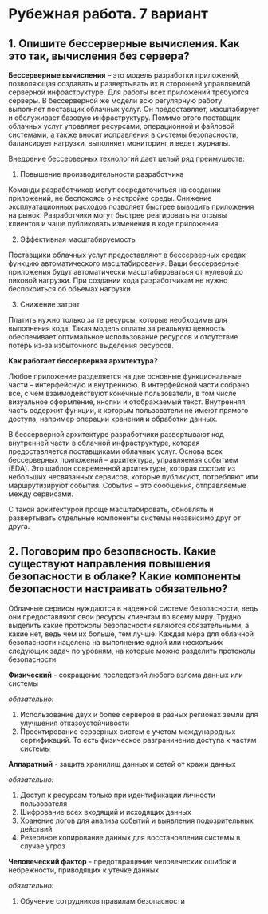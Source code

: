 # Рубежная работа. 7 вариант
## 1. Опишите бессерверные вычисления. Как это так, вычисления без сервера?
**Бессерверные вычисления** – это модель разработки приложений, позволяющая создавать и развертывать их в сторонней управляемой серверной инфраструктуре. Для работы всех приложений требуются серверы. В бессерверной же модели всю регулярную работу выполняет поставщик облачных услуг. Он предоставляет, масштабирует и обслуживает базовую инфраструктуру. Помимо этого поставщик облачных услуг управляет ресурсами, операционной и файловой системами, а также вносит исправления в системы безопасности, балансирует нагрузки, выполняет мониторинг и ведет журналы. 

Внедрение бессерверных технологий дает целый ряд преимуществ:

1. Повышение производительности разработчика
   
Команды разработчиков могут сосредоточиться на создании приложений, не беспокоясь о настройке среды. Снижение эксплуатационных расходов позволяет быстрее выводить приложения на рынок. Разработчики могут быстрее реагировать на отзывы клиентов и чаще публиковать изменения в коде приложения.

2. Эффективная масштабируемость
   
Поставщики облачных услуг предоставляют в бессерверных средах функцию автоматического масштабирования. Ваши бессерверные приложения будут автоматически масштабироваться от нулевой до пиковой нагрузки. При создании кода разработчикам не нужно беспокоиться об объемах нагрузки.

3. Снижение затрат
   
Платить нужно только за те ресурсы, которые необходимы для выполнения кода. Такая модель оплаты за реальную ценность обеспечивает оптимальное использование ресурсов и отсутствие потерь из-за избыточного выделения ресурсов.

**Как работает бессерверная архитектура?**

Любое приложение разделяется на две основные функциональные части – интерфейсную и внутреннюю. В интерфейсной части собрано все, с чем взаимодействуют конечные пользователи, в том числе визуальное оформление, кнопки и отображаемый текст. Внутренняя часть содержит функции, к которым пользователи не имеют прямого доступа, например операции хранения и обработки данных.

В бессерверной архитектуре разработчики развертывают код внутренней части в облачной инфраструктуре, которая предоставляется поставщиками облачных услуг. Основа всех бессерверных приложений – архитектура, управляемая событием (EDA). Это шаблон современной архитектуры, которая состоит из небольших несвязанных сервисов, которые публикуют, потребляют или маршрутизируют события. События – это сообщения, отправляемые между сервисами.

С такой архитектурой проще масштабировать, обновлять и развертывать отдельные компоненты системы независимо друг от друга.

## 2. Поговорим про безопасность. Какие существуют направления повышения безопасности в облаке? Какие компоненты безопасности настраивать обязательно?
Облачные сервисы нуждаются в надежной системе безопасности, ведь они предоставляют свои ресурсы клиентам по всему миру. Трудно выделить какие протоколы безопасности являются обязательными, а какие нет, ведь чем их больше, тем лучше. Каждая мера для облачной безопасности нацелена на выполнение одной или нескольких следующих задач по уровням, на которые можно разделить протоколы безопасности:

**Физический** - сокращение последствий любого взлома данных или системы

*обязательно:*

1. Использование двух и более серверов в разных регионах земли для улучшения отказоустойчивости
2. Проектирование серверных систем с учетом международных сертификаций. То есть физическое разграничение доступа к частям системы

**Аппаратный** - защита хранилищ данных и сетей от кражи данных

*обязательно:*

1. Доступ к ресурсам только при идентификации личности пользователя
2. Шифрование всех входящий и исходящих данных
3. Хранение логов для анализа событий и выявления подозрительных действий
4. Резервное копирование данных для восстановления системы в случае угроз

**Человеческий фактор** - предотвращение человеческих ошибок и небрежности, приводящих к утечке данных

*обязательно:*

1. Обучение сотрудников правилам безопасности

